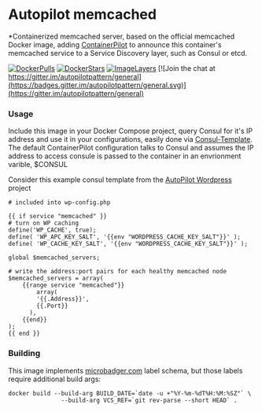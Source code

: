 # Autopilot memcached
*Containerized memcached server, based on the official memcached Docker image, adding [ContainerPilot](https://www.joyent.com/containerpilot) to announce this container's memcached service to a Service Discovery layer, such as Consul or etcd.

[![DockerPulls](https://img.shields.io/docker/pulls/autopilotpattern/memcached.svg)](https://registry.hub.docker.com/u/autopilotpattern/memcached/)
[![DockerStars](https://img.shields.io/docker/stars/autopilotpattern/memcached.svg)](https://registry.hub.docker.com/u/autopilotpattern/memcached/)
[![ImageLayers](https://badge.imagelayers.io/autopilotpattern/memcached:latest.svg)](https://imagelayers.io/?images=autopilotpattern/memcached:latest)
[![Join the chat at https://gitter.im/autopilotpattern/general](https://badges.gitter.im/autopilotpattern/general.svg)](https://gitter.im/autopilotpattern/general)

### Usage
Include this image in your Docker Compose project, query Consul for it's IP address and use it in your configurations, easily done via [Consul-Template](https://github.com/hashicorp/consul-template). The default ContainerPilot configuration talks to Consul and assumes the IP address to access consule is passed to the container in an envrionment varible, $CONSUL

Consider this example consul template from the [AutoPilot Wordpress](https://github.com/autopilotpattern/wordpress) project

```
# included into wp-config.php

{{ if service "memcached" }}
# turn on WP caching
define('WP_CACHE', true);
define( 'WP_APC_KEY_SALT', '{{env "WORDPRESS_CACHE_KEY_SALT"}}' );
define( 'WP_CACHE_KEY_SALT', '{{env "WORDPRESS_CACHE_KEY_SALT"}}' );

global $memcached_servers;

# write the address:port pairs for each healthy memcached node
$memcached_servers = array(
    {{range service "memcached"}}
    	array(
        '{{.Address}}',
        {{.Port}}
      ),
    {{end}}
);
{{ end }}
```

### Building

This image implements [microbadger.com](https://microbadger.com/#/labels) label schema, but those labels require additional build args:

```
docker build --build-arg BUILD_DATE=`date -u +"%Y-%m-%dT%H:%M:%SZ"` \
               --build-arg VCS_REF=`git rev-parse --short HEAD` .
```
